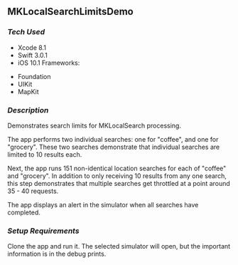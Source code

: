 ## MKLocalSearchLimitsDemo

### *Tech Used*
* Xcode 8.1
* Swift 3.0.1
* iOS 10.1
Frameworks:  
- Foundation  
- UIKit  
- MapKit  

### *Description*

Demonstrates search limits for MKLocalSearch processing.

The app performs two individual searches: one for "coffee", and one for "grocery". These two searches demonstrate that individual searches are limited to 10 results each.

Next, the app runs 151 non-identical location searches for each of "coffee" and "grocery". In addition to only receiving 10 results from any one search, this step demonstrates that multiple searches get throttled at a point around 35 - 40 requests.

The app displays an alert in the simulator when all searches have completed.


### *Setup Requirements*

Clone the app and run it. The selected simulator will open, but the important information is in the debug prints.

